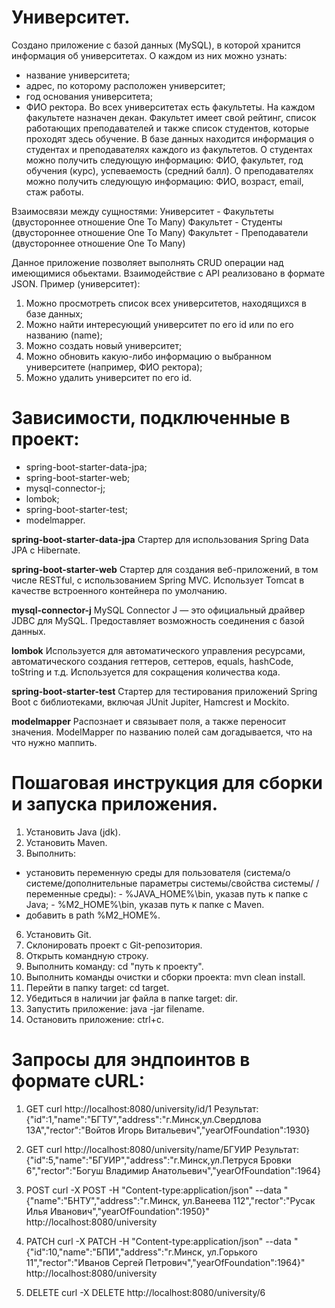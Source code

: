 # Университет.
Создано приложение с базой данных (MySQL), в которой хранится информация об университетах. О каждом из них можно узнать:
- название университета;
- адрес, по которому расположен университет;
- год основания университета;
- ФИО ректора.
Во всех университетах есть факультеты. На каждом факультете назначен декан. Факультет имеет свой рейтинг, 
список работающих преподавателей и также список студентов, которые проходят здесь обучение.
В базе данных находится информация о студентах и преподавателях каждого из факультетов. 
О студентах можно получить следующую информацию: ФИО, факультет, год обучения (курс), успеваемость (средний балл).
О преподавателях можно получить следующую информацию: ФИО, возраст, email, стаж работы.

Взаимосвязи между сущностями:
Университет - Факультеты (двустороннее отношение One To Many)
Факультет - Студенты (двустороннее отношение One To Many)
Факультет - Преподаватели (двустороннее отношение One To Many)

Данное приложение позволяет выполнять CRUD операции над имеющимися обьектами. Взаимодействие с API реализовано
в формате JSON.
Пример (университет):
1. Можно просмотреть список всех университетов, находящихся в базе данных;
2. Можно найти интересующий университет по его id или по его названию (name);
3. Можно создать новый университет;
4. Можно обновить какую-либо информацию о выбранном университете (например, ФИО ректора);
5. Можно удалить университет по его id.



# Зависимости, подключенные в проект:
- spring-boot-starter-data-jpa;
- spring-boot-starter-web;
- mysql-connector-j;
- lombok;
- spring-boot-starter-test;
- modelmapper.

**spring-boot-starter-data-jpa**
Стартер для использования Spring Data JPA с Hibernate.

**spring-boot-starter-web**
Стартер для создания веб-приложений, в том числе RESTful, с использованием Spring MVC.
Использует Tomcat в качестве встроенного контейнера по умолчанию.

**mysql-connector-j**
MySQL Connector J — это официальный драйвер JDBC для MySQL. Предоставляет возможность соединения с базой данных.

**lombok**
Используется для автоматического управления ресурсами, автоматического создания геттеров, сеттеров, equals, hashCode, toString и т.д.
Используется для сокращения количества кода.

**spring-boot-starter-test**
Стартер для тестирования приложений Spring Boot с библиотеками, включая JUnit Jupiter, Hamcrest и Mockito.

**modelmapper**
Распознает и связывает поля, а также переносит значения.
МodelMapper по названию полей сам догадывается, что на что нужно маппить.



# Пошаговая инструкция для сборки и запуска приложения.
1. Установить Java (jdk).
2. Установить Maven.
3. Выполнить:
- установить переменную среды для пользователя (система/о системе/дополнительные параметры системы/свойства системы/
   /переменные среды):
                      - %JAVA_HOME%\bin, указав путь к папке c Java;
                      - %М2_HOME%\bin, указав путь к папке c Maven.
- добавить в path %М2_HOME%.
6. Установить Git.
7. Склонировать проект с Git-репозитория.
8. Открыть командную строку.
9. Выполнить команду: сd "путь к проекту".
10. Выполнить команды очистки и сборки проекта: mvn clean install.
11. Перейти в папку target: cd target.
12. Убедиться в наличии jar файла в папке target: dir.
13. Запустить приложение: java -jar filename.
14. Остановить приложение: ctrl+c.



# Запросы для эндпоинтов в формате сURL:
1. GET
curl http://localhost:8080/university/id/1
Результат:  {"id":1,"name":"БГТУ","address":"г.Минск,ул.Свердлова 13А","rector":"Войтов Игорь Витальевич","yearOfFoundation":1930}

2. GET
curl http://localhost:8080/university/name/БГУИР
Результат:
{"id":5,"name":"БГУИР","address":"г.Минск,ул.Петруся Бровки 6","rector":"Богуш Владимир Анатольевич","yearOfFoundation":1964}

3. POST
curl -X POST -H "Content-type:application/json" --data "{\"name\":\"БНТУ\",\"address\":\"г.Минск, ул.Ванеева 112\",\"rector\":\"Русак Илья Иванович\",\"yearOfFoundation\":1950}" http://localhost:8080/university

4. PATCH
curl -X PATCH -H "Content-type:application/json" --data "{\"id\":10,\"name\":\"БПИ\",\"address\":\"г.Минск, ул.Горького 11\",\"rector\":\"Иванов Сергей Петрович\",\"yearOfFoundation\":1964}" http://localhost:8080/university

5. DELETE
curl -X DELETE http://localhost:8080/university/6